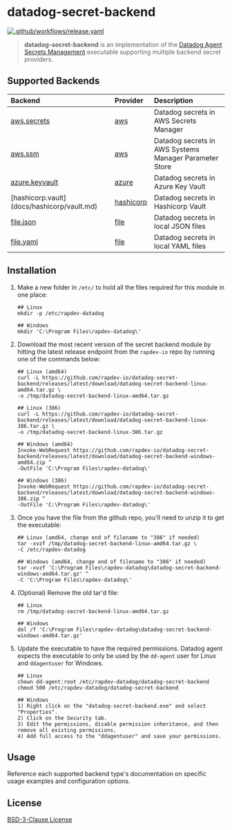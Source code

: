 # datadog-secret-backend

[![.github/workflows/release.yaml](https://github.com/rapdev-io/datadog-secret-backend/actions/workflows/release.yaml/badge.svg)](https://github.com/rapdev-io/datadog-secret-backend/actions/workflows/release.yaml)

> **datadog-secret-backend** is an implementation of the [Datadog Agent Secrets Management](https://docs.datadoghq.com/agent/guide/secrets-management/?tab=linux) executable supporting multiple backend secret providers.

## Supported Backends

| Backend | Provider | Description |
| :-- | :-- | :-- |
| [aws.secrets](docs/aws/secrets.md) | [aws](docs/aws/README.md) | Datadog secrets in AWS Secrets Manager |
| [aws.ssm](docs/aws/ssm.md) | [aws](docs/aws/README.md) | Datadog secrets in AWS Systems Manager Parameter Store |
| [azure.keyvault](docs/azure/keyvault.md) | [azure](docs/azure/README.md) | Datadog secrets in Azure Key Vault |
| [hashicorp.vault] (docs/hashicorp/vault.md) | [hashicorp](docs/hashicorp/README.md) | Datadog secrets in Hashicorp Vault |
| [file.json](docs/file/json.md) | [file](docs/file/README.md) | Datadog secrets in local JSON files|
| [file.yaml](docs/file/yaml.md) | [file](docs/file/README.md) | Datadog secrets in local YAML files|

## Installation

1. Make a new folder in `/etc/` to hold all the files required for this module in one place:

    ```
    ## Linux
    mkdir -p /etc/rapdev-datadog

    ## Windows
    mkdir 'C:\Program Files\rapdev-datadog\'
    ```

2. Download the most recent version of the secret backend module by hitting the latest release endpoint from the `rapdev-io` repo by running one of the commands below:

    ```
    ## Linux (amd64)
    curl -L https://github.com/rapdev-io/datadog-secret-backend/releases/latest/download/datadog-secret-backend-linux-amd64.tar.gz \ 
    -o /tmp/datadog-secret-backend-linux-amd64.tar.gz

    ## Linux (386)
    curl -L https://github.com/rapdev-io/datadog-secret-backend/releases/latest/download/datadog-secret-backend-linux-386.tar.gz \ 
    -o /tmp/datadog-secret-backend-linux-386.tar.gz

    ## Windows (amd64)
    Invoke-WebRequest https://github.com/rapdev-io/datadog-secret-backend/releases/latest/download/datadog-secret-backend-windows-amd64.zip ^
    -OutFile 'C:\Program Files\rapdev-datadog\' 

    ## Windows (386)
    Invoke-WebRequest https://github.com/rapdev-io/datadog-secret-backend/releases/latest/download/datadog-secret-backend-windows-386.zip ^ 
    -OutFile 'C:\Program Files\rapdev-datadog\'
    ```

3. Once you have the file from the github repo, you'll need to unzip it to get the executable:

    ```
    ## Linux (amd64, change end of filename to "386" if needed)
    tar -xvzf /tmp/datadog-secret-backend-linux-amd64.tar.gz \
    -C /etc/rapdev-datadog

    ## Windows (amd64, change end of filename to "386" if needed)
    tar -xvzf 'C:\Program Files\rapdev-datadog\datadog-secret-backend-windows-amd64.tar.gz' ^
    -C 'C:\Program Files\rapdev-datadog\'
    ```

4. (Optional) Remove the old tar'd file:

    ```
    ## Linux
    rm /tmp/datadog-secret-backend-linux-amd64.tar.gz

    ## Windows
    del /f 'C:\Program Files\rapdev-datadog\datadog-secret-backend-windows-amd64.tar.gz'
    ```

5. Update the executable to have the required permissions. Datadog agent expects the executable to only be used by the `dd-agent` user for Linux and `ddagentuser` for Windows.

    ```
    ## Linux
    chown dd-agent:root /etc/rapdev-datadog/datadog-secret-backend
    chmod 500 /etc/rapdev-datadog/datadog-secret-backend

    ## Windows
    1) Right click on the "datadog-secret-backend.exe" and select "Properties".
    2) Click on the Security tab.
    3) Edit the permissions, disable permission inheritance, and then remove all existing permissions.
    4) Add full access to the "ddagentuser" and save your permissions. 
    ```

## Usage

Reference each supported backend type's documentation on specific usage examples and configuration options.

## License

[BSD-3-Clause License](LICENSE)